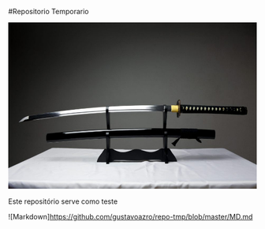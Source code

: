 #Repositorio Temporario

![Katana](katana.jpg)

Este repositório serve como teste

![Markdown]https://github.com/gustavoazro/repo-tmp/blob/master/MD.md
